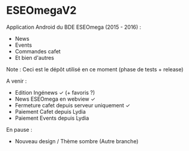 # ESEOmegaV2
Application Android du BDE ESEOmega (2015 - 2016) : 
- News
- Events
- Commandes cafet
- Et bien d'autres

Note : Ceci est le dépôt utilisé en ce moment (phase de tests + release)

A venir :
- Edition Ingénews ✓ (+ favoris ?)
- News ESEOmega en webview ✓
- Fermeture cafet depuis serveur uniquement ✓
- Paiement Cafet depuis Lydia
- Paiement Events depuis Lydia

En pause :
- Nouveau design / Thème sombre (Autre branche)